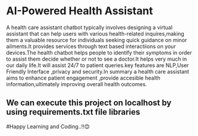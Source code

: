 <h1>AI-Powered Health Assistant</h1>

<p>A health care assistant chatbot typically involves designing a virtual assistant that can help users with various health-related inquires,making them a valuable resource 
for individuals seeking quick guidance on minor ailments.It provides services through text based interactiions on your devices.The health chatbot helps people to identify their symptoms in order to assist them decide whether or not to see a doctor.It helps very much in our daily life.It will assist 24/7 to patient queries.key features are NLP,User Friendly Interface ,privacy and security.In summary a health care assistant aims to enhance patient engagement ,provide accesible health information,ultimately improving overall health outcomes.</p>


<h2>We can execute this project on localhost by using requirements.txt file libraries </h2>


#Happy Learning and Coding..!!😊
